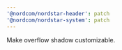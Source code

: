 ```yaml
---
'@nordcom/nordstar-header': patch
'@nordcom/nordstar-system': patch
---
```


Make overflow shadow customizable.
